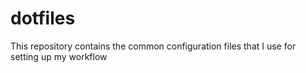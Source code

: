 # dotfiles
This repository contains the common configuration files that I use for setting up my workflow
